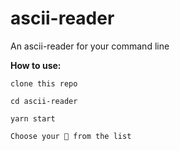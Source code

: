 # ascii-reader

An ascii-reader for your command line

**How to use:**

```
clone this repo

cd ascii-reader

yarn start

Choose your 🦖 from the list
```
